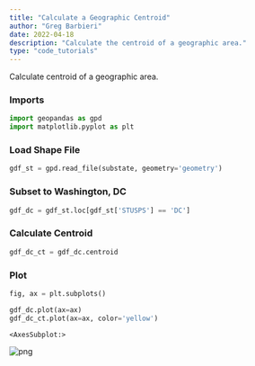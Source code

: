 ```yaml
---
title: "Calculate a Geographic Centroid"
author: "Greg Barbieri"
date: 2022-04-18
description: "Calculate the centroid of a geographic area."
type: "code_tutorials"
--- 
```


Calculate centroid of a geographic area.

### Imports


```python
import geopandas as gpd
import matplotlib.pyplot as plt
```

### Load Shape File


```python
gdf_st = gpd.read_file(substate, geometry='geometry')
```

### Subset to Washington, DC


```python
gdf_dc = gdf_st.loc[gdf_st['STUSPS'] == 'DC']
```

### Calculate Centroid


```python
gdf_dc_ct = gdf_dc.centroid
```

### Plot


```python
fig, ax = plt.subplots()

gdf_dc.plot(ax=ax)
gdf_dc_ct.plot(ax=ax, color='yellow')
```




    <AxesSubplot:>




    
![png](calc_geo_centroid.png)
    


